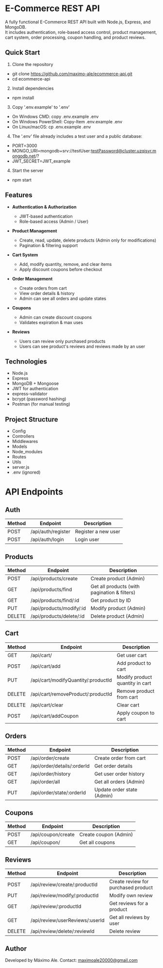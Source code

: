 # E-Commerce REST API

A fully functional E-Commerce REST API built with Node.js, Express, and MongoDB.  
It includes authentication, role-based access control, product management, cart system, order processing, coupon handling, and product reviews.

## Quick Start

1. Clone the repository
- git clone https://github.com/maximo-ale/ecommerce-api.git
- cd ecommerce-api

2. Install dependencies
- npm install

3. Copy '.env.example' to '.env'
- On Windows CMD:
copy .env.example .env
- On Windows PowerShell:
Copy-Item .env.example .env
- On Linux/macOS:
cp .env.example .env

4. The '.env' file already includes a test user and a public database:
- PORT=3000
- MONGO_URI=mongodb+srv://testUser:testPassword@cluster.uzqisyr.mongodb.net/?
- JWT_SECRET=JWT_example

4. Start the server
- npm start

## Features

- **Authentication & Authorization**
  - JWT-based authentication
  - Role-based access (Admin / User)

- **Product Management**
  - Create, read, update, delete products (Admin only for modifications)
  - Pagination & filtering support

- **Cart System**
  - Add, modify quantity, remove, and clear items
  - Apply discount coupons before checkout

- **Order Management**
  - Create orders from cart
  - View order details & history
  - Admin can see all orders and update states

- **Coupons**
  - Admin can create discount coupons
  - Validates expiration & max uses

- **Reviews**
  - Users can review only purchased products
  - Users can see product's reviews and reviews made by an user

## Technologies

- Node.js
- Express
- MongoDB + Mongoose
- JWT for authentication
- express-validator
- bcrypt (password hashing)
- Postman (for manual testing)

## Project Structure
- Config
- Controllers
- Middlewares
- Models
- Node_modules
- Routes
- Utils
- server.js
- .env (ignored)

# API Endpoints

## **Auth**
| Method | Endpoint       | Description |
|--------|---------------|-------------|
| POST   | /api/auth/register | Register a new user |
| POST   | /api/auth/login    | Login user |

## **Products**
| Method | Endpoint             | Description |
|--------|----------------------|-------------|
| POST   | /api/products/create | Create product (Admin) |
| GET    | /api/products/find   | Get all products (with pagination & filters) |
| GET    | /api/products/find/:id | Get product by ID |
| PUT    | /api/products/modify/:id | Modify product (Admin) |
| DELETE | /api/products/delete/:id | Delete product (Admin) |

## **Cart**
| Method | Endpoint                     | Description |
|--------|------------------------------|-------------|
| GET    | /api/cart/                  | Get user cart |
| POST   | /api/cart/add               | Add product to cart |
| PUT    | /api/cart/modifyQuantity/:productId | Modify product quantity in cart |
| DELETE | /api/cart/removeProduct/:productId | Remove product from cart |
| DELETE | /api/cart/clear             | Clear cart |
| POST   | /api/cart/addCoupon         | Apply coupon to cart |

## **Orders**
| Method | Endpoint                     | Description |
|--------|------------------------------|-------------|
| POST   | /api/order/create           | Create order from cart |
| GET    | /api/order/details/:orderId | Get order details |
| GET    | /api/order/history          | Get user order history |
| GET    | /api/order/all              | Get all orders (Admin) |
| PUT    | /api/order/state/:orderId   | Update order state (Admin) |

## **Coupons**
| Method | Endpoint             | Description |
|--------|----------------------|-------------|
| POST   | /api/coupon/create | Create coupon (Admin) |
| GET    | /api/coupon/       | Get all coupons |

## **Reviews**
| Method | Endpoint                      | Description |
|--------|--------------------------------|-------------|
| POST   | /api/review/create/:productId | Create review for purchased product |
| PUT    | /api/review/modify/:productId | Modify own review |
| GET    | /api/review/:productId        | Get reviews for a product |
| GET    | /api/review/userReviews/:userId | Get all reviews by user |
| DELETE | /api/review/delete/:reviewId | Delete review |

## Author
Developed by Máximo Ale.
Contact: maximoale20000@gmail.com